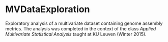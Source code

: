 # MVDataExploration

Exploratory analysis of a multivariate dataset containing genome
assembly metrics. The analysis was completed in the context of the
class *Applied Multivariate Statistical Analysis* taught at KU Leuven
(Winter 2015).


